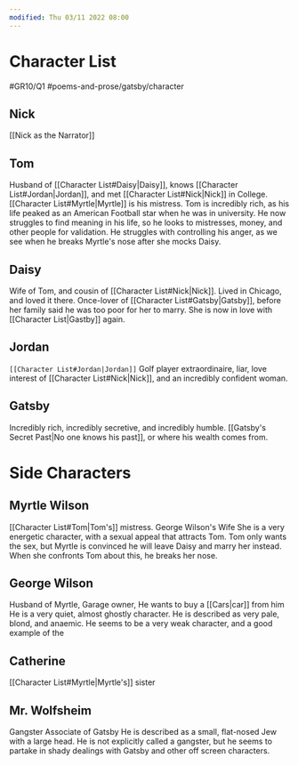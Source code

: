 ```yaml
---
modified: Thu 03/11 2022 08:00
---
```

   

# Character List
#GR10/Q1 #poems-and-prose/gatsby/character 

## Nick
[[Nick as the Narrator]]

## Tom
Husband of [[Character List#Daisy|Daisy]], knows [[Character List#Jordan|Jordan]], and met [[Character List#Nick|Nick]] in College. [[Character List#Myrtle|Myrtle]] is his mistress. 
Tom is incredibly rich, as his life peaked as an American Football star when he was in university. He now struggles to find meaning in his life, so he looks to mistresses, money, and other people for validation. 
He struggles with controlling his anger, as we see when he breaks Myrtle's nose after she mocks Daisy. 

## Daisy
Wife of Tom, and cousin of [[Character List#Nick|Nick]]. Lived in Chicago, and loved it there. Once-lover of [[Character List#Gatsby|Gatsby]], before her family said he was too poor for her to marry. She is now in love with [[Character List|Gastby]] again.

## Jordan
`[[Character List#Jordan|Jordan]]`
Golf player extraordinaire, liar, love interest of [[Character List#Nick|Nick]], and an incredibly confident woman.

## Gatsby
Incredibly rich, incredibly secretive, and incredibly humble. [[Gatsby's Secret Past|No one knows his past]], or where his wealth comes from.

# Side Characters
## Myrtle Wilson
[[Character List#Tom|Tom's]] mistress. George Wilson's Wife
She is a very energetic character, with a sexual appeal that attracts Tom. Tom only wants the sex, but Myrtle is convinced he will leave Daisy and marry her instead. When she confronts Tom about this, he breaks her nose. 


## George Wilson
Husband of Myrtle, Garage owner, He wants to buy a [[Cars|car]] from him 
He is a very quiet, almost ghostly character. He is described as very pale, blond, and anaemic. He seems to be a very weak character, and a good example of the 

## Catherine
[[Character List#Myrtle|Myrtle's]] sister

## Mr. Wolfsheim
Gangster Associate of Gatsby
He is described as a small, flat-nosed Jew with a large head. He is not explicitly called a gangster, but he seems to partake in shady dealings with Gatsby and other off screen characters. 